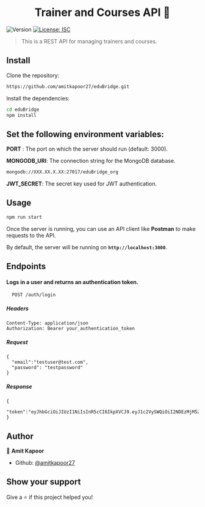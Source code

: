 <h1 align="center">Trainer and Courses API 👋</h1>
<p>
  <img alt="Version" src="https://img.shields.io/badge/version-1.0.0-blue.svg?cacheSeconds=2592000" />
  <a href="#" target="_blank">
    <img alt="License: ISC" src="https://img.shields.io/badge/License-ISC-yellow.svg" />
  </a>
</p>

> This is a REST API for managing trainers and courses.

## Install

Clone the repository:

```bash
https://github.com/amitkapoor27/eduBridge.git
```
Install the dependencies:
```bash
cd eduBridge
npm install
```
## Set the following environment variables:

**PORT** : The port on which the server should run (default: 3000).

**MONGODB_URI**: The connection string for the MongoDB database.
```sh
mongodb://XXX.XX.X.XX:27017/eduBridge_org
```
**JWT_SECRET**: The secret key used for JWT authentication.

## Usage

```sh
npm run start
```
Once the server is running, you can use an API client like **Postman** to make requests to the API.

By default, the server will be running on **`http://localhost:3000`**.

## Endpoints


#### Logs in a user and returns an authentication token.


```http
  POST /auth/login
```
##### Headers

```headers
Content-Type: application/json
Authorization: Bearer your_authentication_token
```
##### Request 
```body
{
  "email":"testuser@test.com",
  "password": "testpassword"
}
```

##### Response 
```body
{
  "token":"eyJhbGciOiJIUzI1NiIsInR5cCI6IkpXVCJ9.eyJ1c2VySWQiOiI2NDEzMjM5ZDExN2FmNzhmY2VmN2M4N2UiLCJpYXQiOjE2Nzg5NzYxNzF9.DA7PLaee1KZdtNSG_wNXl2dc5e8BzgCcNfrA9ZhTkrs"
}
```

## Author

👤 **Amit Kapoor**

* Github: [@amitkapoor27](https://github.com/amitkapoor27)

## Show your support

Give a ⭐️ if this project helped you!
